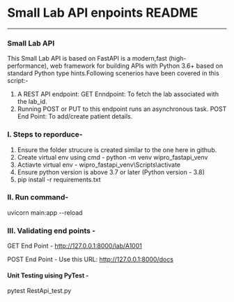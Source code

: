 # Small Lab API enpoints README
------------------------------

### Small Lab API
This Small Lab API is based on FastAPI is a modern,fast (high-performance), web framework for building APIs with Python 3.6+ based on standard Python type hints.Following scenerios have
been covered in this script:-
1. A REST API endpoint: GET Enndpoint: To fetch the lab associated with the lab_id.
2. Running POST or PUT to this endpoint runs an asynchronous task. 
   POST End Point: To add/create patient details.


### I. Steps to reporduce-
1. Ensure the folder strucure is created similar to the one here in github.
2. Create virtual env  using cmd - python -m venv wipro_fastapi_venv
3. Actiavte virtual env - wipro_fastapi_venv\Scripts\activate
4. Ensure python version is above 3.7 or later (Python version - 3.8)
5. pip install -r requirements.txt

### II. Run command-
uvicorn main:app --reload


### III. Validating end points -

GET End Point -  http://127.0.0.1:8000/lab/A1001
   
POST End Point - Use this URL: http://127.0.0.1:8000/docs

#### Unit Testing uising PyTest -

pytest RestApi_test.py
   

   
